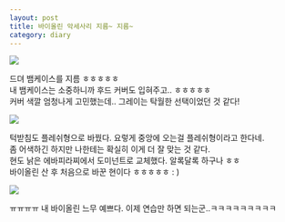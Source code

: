 ```yaml
---
layout: post
title: 바이올린 악세사리 지름~ 지름~
category: diary
---
```


![](__imgUrl__/1.jpg)

드뎌 뱀케이스를 지름 ㅎㅎㅎㅎㅎ<br>
내 뱀케이스는 소중하니까 후드 커버도 입혀주고.. ㅎㅎㅎㅎㅎ<br>
커버 색깔 엄청나게 고민했는데.. 그레이는 탁월한 선택이었던 것 같다!

![](__imgUrl__/2.jpg)

턱받침도 플레쉬형으로 바꿨다. 요렇게 중앙에 오는걸 플레쉬형이라고 한다네.<br>
좀 어색하긴 하지만 나한테는 확실히 이게 더 잘 맞는 것 같다.<br>
현도 낡은 에바피라찌에서 도미넌트로 교체했다. 알록달록 하구나 ㅎㅎ<br>
바이올린 산 후 처음으로 바꾼 현이다 ㅎㅎㅎㅎㅎ : )

![](__imgUrl__/3.jpg)

ㅠㅠㅠㅠ 내 바이올린 느무 예쁘다. 이제 연습만 하면 되는군..ㅋㅋㅋㅋㅋㅋㅋㅋㅋ